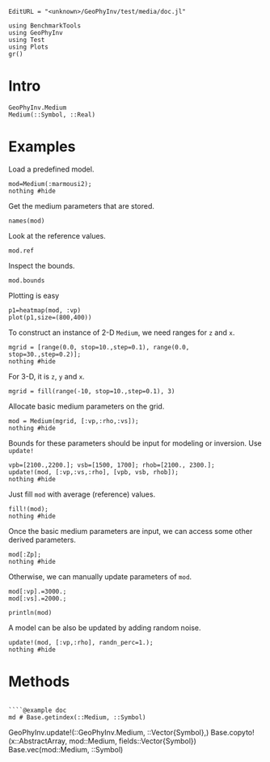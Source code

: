 ```@meta
EditURL = "<unknown>/GeoPhyInv/test/media/doc.jl"
```

````@example doc
using BenchmarkTools
using GeoPhyInv
using Test
using Plots
gr()
````

# Intro

```@docs
GeoPhyInv.Medium
Medium(::Symbol, ::Real)
```

# Examples

Load a predefined model.

````@example doc
mod=Medium(:marmousi2);
nothing #hide
````

Get the medium parameters that are stored.

````@example doc
names(mod)
````

Look at the reference values.

````@example doc
mod.ref
````

Inspect the bounds.

````@example doc
mod.bounds
````

Plotting is easy

````@example doc
p1=heatmap(mod, :vp)
plot(p1,size=(800,400))
````

To construct an instance of 2-D `Medium`, we need ranges for `z` and `x`.

````@example doc
mgrid = [range(0.0, stop=10.,step=0.1), range(0.0, stop=30.,step=0.2)];
nothing #hide
````

For 3-D, it is `z`, `y` and `x`.

````@example doc
mgrid = fill(range(-10, stop=10.,step=0.1), 3)
````

Allocate basic medium parameters on the grid.

````@example doc
mod = Medium(mgrid, [:vp,:rho,:vs]);
nothing #hide
````

Bounds for these parameters should be input for modeling or inversion. Use `update!`

````@example doc
vpb=[2100.,2200.]; vsb=[1500, 1700]; rhob=[2100., 2300.];
update!(mod, [:vp,:vs,:rho], [vpb, vsb, rhob]);
nothing #hide
````

Just fill `mod` with average (reference) values.

````@example doc
fill!(mod);
nothing #hide
````

Once the basic medium parameters are input, we can access some other derived parameters.

````@example doc
mod[:Zp];
nothing #hide
````

Otherwise, we can manually update parameters of `mod`.

````@example doc
mod[:vp].=3000.;
mod[:vs].=2000.;

println(mod)
````

A model can be also be updated by adding random noise.

````@example doc
update!(mod, [:vp,:rho], randn_perc=1.);
nothing #hide
````

# Methods
```@docs

````@example doc
md # Base.getindex(::Medium, ::Symbol)
````

GeoPhyInv.update!(::GeoPhyInv.Medium, ::Vector{Symbol},)
Base.copyto!(x::AbstractArray, mod::Medium, fields::Vector{Symbol})
Base.vec(mod::Medium, ::Symbol)
```

